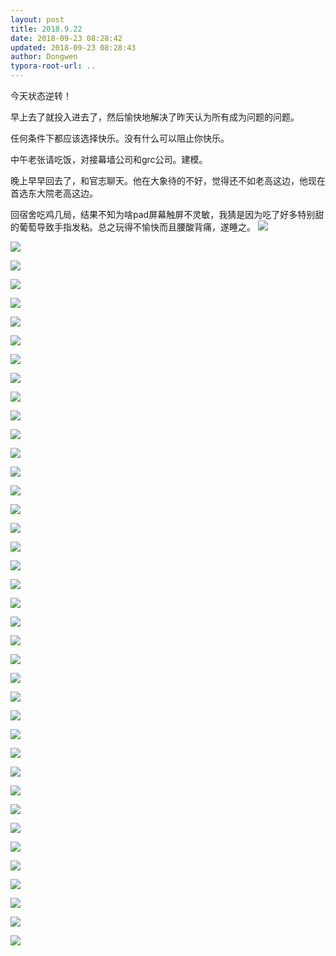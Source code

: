```yaml
---
layout: post
title: 2018.9.22
date: 2018-09-23 08:28:42
updated: 2018-09-23 08:28:43
author: Dongwen
typora-root-url: ..
---
```




今天状态逆转！

早上去了就投入进去了，然后愉快地解决了昨天认为所有成为问题的问题。

任何条件下都应该选择快乐。没有什么可以阻止你快乐。

中午老张请吃饭，对接幕墙公司和grc公司。建模。

晚上早早回去了，和官志聊天。他在大象待的不好，觉得还不如老高这边，他现在首选东大院老高这边。

回宿舍吃鸡几局，结果不知为啥pad屏幕触屏不灵敏，我猜是因为吃了好多特别甜的葡萄导致手指发粘。总之玩得不愉快而且腰酸背痛，遂睡之。
  ![](/img/in-post/x54208790.jpg)

![](/img/in-post/x54208790.jpg)

![](/img/in-post/x54208790.jpg)

![](/img/in-post/x54208790.jpg)

![](/img/in-post/x54208790.jpg)

![](/img/in-post/x54208790.jpg)

![](/img/in-post/x54208790.jpg)

![](/img/in-post/x54208790.jpg)

![](/img/in-post/x54208790.jpg)

![](/img/in-post/x54208790.jpg)

![](/img/in-post/x54208790.jpg)

![](/img/in-post/x54208790.jpg)

![](/img/in-post/x54208790.jpg)

![](/img/in-post/x54208790.jpg)

![](/img/in-post/x54208790.jpg)

![](/img/in-post/x54208790.jpg)

![](/img/in-post/x54208790.jpg)

![](/img/in-post/x54208790.jpg)

![](/img/in-post/x54208790.jpg)

![](/img/in-post/x54208790.jpg)

![](/img/in-post/x54208797.jpg)

![](/img/in-post/x54208797.jpg)

![](/img/in-post/x54208797.jpg)

![](/img/in-post/x54208797.jpg)

![](/img/in-post/x54208797.jpg)

![](/img/in-post/x54208797.jpg)

![](/img/in-post/x54208797.jpg)

![](/img/in-post/x54208797.jpg)

![](/img/in-post/x54208797.jpg)

![](/img/in-post/x54208797.jpg)

![](/img/in-post/x54208797.jpg)

![](/img/in-post/x54208797.jpg)

![](/img/in-post/x54208797.jpg)

![](/img/in-post/x54208797.jpg)

![](/img/in-post/x54208797.jpg)

![](/img/in-post/x54208797.jpg)

![](/img/in-post/x54208797.jpg)

![](/img/in-post/x54208797.jpg)

![](/img/in-post/x54208797.jpg)

